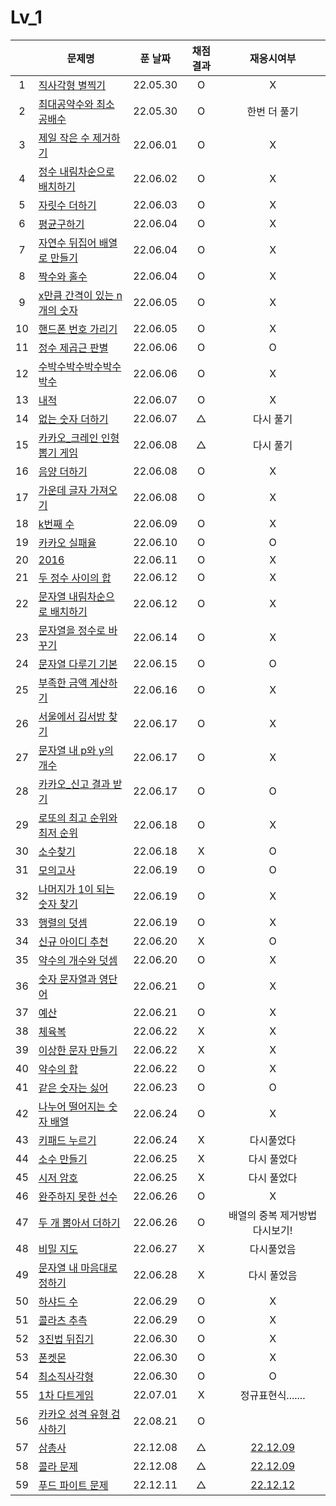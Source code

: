 # Lv_1

|     | 문제명                                            | 푼 날짜  | 채점 결과 |             재응시여부              |
| :-: | ------------------------------------------------- | :------: | :-------: | :---------------------------------: |
|  1  | [직사각형 별찍기](./starRectangle.js)             | 22.05.30 |     O     |                  X                  |
|  2  | [최대공약수와 최소공배수](./GcdLcm.js)            | 22.05.30 |     O     |            한번 더 풀기             |
|  3  | [제일 작은 수 제거하기](./sliceMin.js)            | 22.06.01 |     O     |                  X                  |
|  4  | [정수 내림차순으로 배치하기](./sortNumber.js)     | 22.06.02 |     O     |                  X                  |
|  5  | [자릿수 더하기](./positionSum.js)                 | 22.06.03 |     O     |                  X                  |
|  6  | [평균구하기](./average.js)                        | 22.06.04 |     O     |                  X                  |
|  7  | [자연수 뒤집어 배열로 만들기](./reverseNumber.js) | 22.06.04 |     O     |                  X                  |
|  8  | [짝수와 홀수](./oddOrEven.js)                     | 22.06.04 |     O     |                  X                  |
|  9  | [x만큼 간격이 있는 n개의 숫자](./xLength.js)      | 22.06.05 |     O     |                  X                  |
| 10  | [핸드폰 번호 가리기](./hideNumber.js)             | 22.06.05 |     O     |                  X                  |
| 11  | [정수 제곱근 판별](./integerSqrt.js)              | 22.06.06 |     O     |                  O                  |
| 12  | [수박수박수박수박수박수](./watermelon.js)         | 22.06.06 |     O     |                  X                  |
| 13  | [내적](./dotProduct.js)                           | 22.06.07 |     O     |                  X                  |
| 14  | [없는 숫자 더하기](./accNoNumbers.js)             | 22.06.07 |     △     |              다시 풀기              |
| 15  | [카카오\_크레인 인형뽑기 게임](./pickdolls.js)    | 22.06.08 |     △     |              다시 풀기              |
| 16  | [음양 더하기](./accPlusMinus.js)                  | 22.06.08 |     O     |                  X                  |
| 17  | [가운데 글자 가져오기](./bringMid.js)             | 22.06.08 |     O     |                  X                  |
| 18  | [k번째 수](./kNumber.js)                          | 22.06.09 |     O     |                  X                  |
| 19  | [카카오 실패율](./failRatio.js)                   | 22.06.10 |     O     |                  O                  |
| 20  | [2016](./2016.js)                                 | 22.06.11 |     O     |                  X                  |
| 21  | [두 정수 사이의 합](./betweenAandB.js)            | 22.06.12 |     O     |                  X                  |
| 22  | [문자열 내림차순으로 배치하기](./sortString.js)   | 22.06.12 |     O     |                  X                  |
| 23  | [문자열을 정수로 바꾸기](./stringToNumber.js)     | 22.06.14 |     O     |                  X                  |
| 24  | [문자열 다루기 기본](./basicString.js)            | 22.06.15 |     O     |                  O                  |
| 25  | [부족한 금액 계산하기](./shortMoney.js)           | 22.06.16 |     O     |                  X                  |
| 26  | [서울에서 김서방 찾기](./findKim.js)              | 22.06.17 |     O     |                  X                  |
| 27  | [문자열 내 p와 y의 개수](./pyInTheString.js)      | 22.06.17 |     O     |                  X                  |
| 28  | [카카오\_신고 결과 받기](./reportingMail.js)      | 22.06.17 |     O     |                  O                  |
| 29  | [로또의 최고 순위와 최저 순위](./lottoMinMax.js)  | 22.06.18 |     O     |                  X                  |
| 30  | [소수찾기](./findPrimeNumber.js)                  | 22.06.18 |     X     |                  O                  |
| 31  | [모의고사](./mockTest.js)                         | 22.06.19 |     O     |                  O                  |
| 32  | [나머지가 1이 되는 숫자 찾기](./findRestValue.js) | 22.06.19 |     O     |                  X                  |
| 33  | [행렬의 덧셈](./addMatrix.js)                     | 22.06.19 |     O     |                  X                  |
| 34  | [신규 아이디 추천](./recommandNewId.js)           | 22.06.20 |     X     |                  O                  |
| 35  | [약수의 개수와 덧셈](./betweenNumbers.js)         | 22.06.20 |     O     |                  X                  |
| 36  | [숫자 문자열과 영단어](./numberAndWord.js)        | 22.06.21 |     O     |                  X                  |
| 37  | [예산](./budget.js)                               | 22.06.21 |     O     |                  X                  |
| 38  | [체육복](./trainingClothes.js)                    | 22.06.22 |     X     |                  X                  |
| 39  | [이상한 문자 만들기](./strangeString.js)          | 22.06.22 |     X     |                  X                  |
| 40  | [약수의 합](./sumDivisor.js)                      | 22.06.22 |     O     |                  X                  |
| 41  | [같은 숫자는 싫어](./hateSameNumber.js)           | 22.06.23 |     O     |                  O                  |
| 42  | [나누어 떨어지는 숫자 배열](./fitNumberArray.js)  | 22.06.24 |     O     |                  X                  |
| 43  | [키패드 누르기](./pushKeypad.js)                  | 22.06.24 |     X     |             다시풀었다              |
| 44  | [소수 만들기](./makePrimeNumber.js)               | 22.06.25 |     X     |             다시 풀었다             |
| 45  | [시저 암호](./caesarPassword.js)                  | 22.06.25 |     X     |             다시 풀었다             |
| 46  | [완주하지 못한 선수](./notCompletion.js)          | 22.06.26 |     O     |                  X                  |
| 47  | [두 개 뽑아서 더하기](./popTwoSum.js)             | 22.06.26 |     O     |   배열의 중복 제거방법 다시보기!    |
| 48  | [비밀 지도](./secretMap.js)                       | 22.06.27 |     X     |             다시풀었음              |
| 49  | [문자열 내 마음대로 정하기](./asonelikes.js)      | 22.06.28 |     X     |             다시 풀었음             |
| 50  | [하샤드 수](./hashadNumber.js)                    | 22.06.29 |     O     |                  X                  |
| 51  | [콜라츠 추측](./collatz.js)                       | 22.06.29 |     O     |                  X                  |
| 52  | [3진법 뒤집기](./reverse3.js)                     | 22.06.30 |     O     |                  X                  |
| 53  | [폰켓몬](./phonekemon.js)                         | 22.06.30 |     O     |                  X                  |
| 54  | [최소직사각형](./minimumRect.js)                  | 22.06.30 |     O     |                  O                  |
| 55  | [1차 다트게임](./dartGame.js)                     | 22.07.01 |     X     |          정규표현식.......          |
| 56  | [카카오 성격 유형 검사하기](./mbti.js)            | 22.08.21 |     O     |                                     |
| 57  | [삼총사](./threePeople.js)                        | 22.12.08 |     △     | [22.12.09](./replay/threePeople.js) |
| 58  | [콜라 문제](./coke.js)                            | 22.12.08 |     △     |    [22.12.09](./replay/coke.js)     |
| 59  | [푸드 파이트 문제](./food.js)                     | 22.12.11 |     △     |    [22.12.12](./replay/food.js)     |
